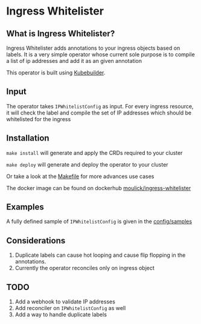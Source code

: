 # Ingress Whitelister

## What is Ingress Whitelister?

Ingress Whitelister adds annotations to your ingress objects based on labels. It is a very simple operator whose current
sole purpose is to compile a list of ip addresses and add it as an given annotation

This operator is built using [Kubebuilder](https://github.com/kubernetes-sigs/kubebuilder).

## Input

The operator takes `IPWhitelistConfig` as input. For every ingress resource, it will check the label and compile the set
of IP addresses which should be whitelisted for the ingress

## Installation

`make install` will generate and apply the CRDs required to your cluster

`make deploy` will generate and deploy the operator to your cluster

Or take a look at the [Makefile](Makefile) for more advances use cases

The docker image can be found on dockerhub [moulick/ingress-whitelister](https://hub.docker.com/r/moulick/ingress-whitelister)

## Examples

A fully defined sample of `IPWhitelistConfig` is given in the [config/samples](config/samples)

## Considerations

1. Duplicate labels can cause hot looping and cause flip flopping in the annotations.
2. Currently the operator reconciles only on ingress object

## TODO

1. Add a webhook to validate IP addresses
2. Add reconciler on `IPWhitelistConfig` as well
3. Add a way to handle duplicate labels

